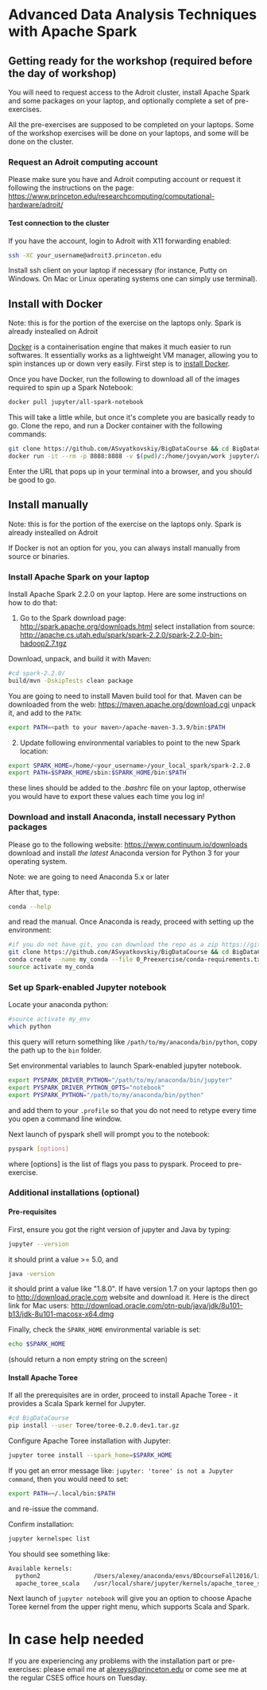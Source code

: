 # Advanced Data Analysis Techniques with Apache Spark

## Getting ready for the workshop (required before the day of workshop)

You will need to request access to the Adroit cluster, install Apache Spark and some packages on your laptop, and optionally complete a set of pre-exercises.

All the pre-exercises are supposed to be completed on your laptops. Some of the workshop exercises will be done on your laptops, and some will be done on the cluster.

### Request an Adroit computing account

Please make sure you have and Adroit computing account or request it following the instructions on the page:
https://www.princeton.edu/researchcomputing/computational-hardware/adroit/

#### Test connection to the cluster

If you have the account, login to Adroit with X11 forwarding enabled:

```bash
ssh -XC your_username@adroit3.princeton.edu
```

Install ssh client on your laptop if necessary (for instance, Putty on Windows. On Mac or Linux operating systems one can simply use terminal).

## Install with Docker

Note: this is for the portion of the exercise on the laptops only. Spark is already instealled on Adroit

[Docker](https://www.docker.com/) is a containerisation engine that makes it much easier to run softwares. It essentially works as a lightweight VM manager, allowing you to spin instances up or down very easily. First step is to [install Docker](https://www.docker.com/community-edition).

Once you have Docker, run the following to download all of the images required to spin up a Spark Notebook:
```bash
docker pull jupyter/all-spark-notebook
```
This will take a little while, but once it's complete you are basically ready to go. Clone the repo, and run a Docker container with the following commands:
```bash
git clone https://github.com/ASvyatkovskiy/BigDataCourse && cd BigDataCourse
docker run -it --rm -p 8888:8888 -v $(pwd)/:/home/jovyan/work jupyter/all-spark-notebook
```
Enter the URL that pops up in your terminal into a browser, and you should be good to go.

## Install manually

Note: this is for the portion of the exercise on the laptops only. Spark is already instealled on Adroit

If Docker is not an option for you, you can always install manually from source or binaries.

### Install Apache Spark on your laptop

Install Apache Spark 2.2.0 on your laptop. Here are some instructions on how to do that:
1) Go to the Spark download page: http://spark.apache.org/downloads.html
select installation from source: http://apache.cs.utah.edu/spark/spark-2.2.0/spark-2.2.0-bin-hadoop2.7.tgz

Download, unpack, and build it with Maven:
```bash
#cd spark-2.2.0/
build/mvn -DskipTests clean package
```

You are going to need to install Maven build tool for that. 
Maven can be downloaded from the web: https://maven.apache.org/download.cgi unpack it, and add to the `PATH`:
```bash
export PATH=<path to your maven>/apache-maven-3.3.9/bin:$PATH
```

2) Update following environmental variables to point to the new Spark location:

```bash
export SPARK_HOME=/home/<your_username>/your_local_spark/spark-2.2.0
export PATH=$SPARK_HOME/sbin:$SPARK_HOME/bin:$PATH
```

these lines should be added to the *.bashrc* file on your laptop, otherwise you would have to export these values each time you log in!

### Download and install Anaconda, install necessary Python packages

Please go to the following website: https://www.continuum.io/downloads
download and install *the latest* Anaconda version for Python 3 for your operating system. 

Note: we are going to need Anaconda 5.x or later

After that, type:

```bash
conda --help
```
and read the manual.
Once Anaconda is ready, proceed with setting up the environment:

```bash
#if you do not have git, you can download the repo as a zip https://github.com/ASvyatkovskiy/BigDataCourse/archive/master.zip
git clone https://github.com/ASvyatkovskiy/BigDataCourse && cd BigDataCourse
conda create --name my_conda --file 0_Preexercise/conda-requirements.txt
source activate my_conda
```

### Set up Spark-enabled Jupyter notebook 

Locate your anaconda python:
```bash
#source activate my_env
which python
```
this query will return something like `/path/to/my/anaconda/bin/python`, copy the path up to the `bin` folder.

Set environmental variables to launch Spark-enabled jupyter notebook.
```bash
export PYSPARK_DRIVER_PYTHON="/path/to/my/anaconda/bin/jupyter"
export PYSPARK_DRIVER_PYTHON_OPTS="notebook"
export PYSPARK_PYTHON="/path/to/my/anaconda/bin/python"
```
and add them to your `.profile` so that you do not need to retype every time you open a command line window.

Next launch of pyspark shell will prompt you to the notebook:
```bash
pyspark [options]
```
where [options] is the list of flags you pass to pyspark. Proceed to pre-exercise.

### Additional installations (optional)

#### Pre-requisites

First, ensure you got the right version of jupyter and Java by typing: 

```bash
jupyter --version
``` 
it should print a value >= 5.0, and 

```bash
java -version
```
it should print a value like "1.8.0". If have version 1.7 on your laptops then go to http://download.oracle.com website and download it. Here is the direct link for Mac users: http://download.oracle.com/otn-pub/java/jdk/8u101-b13/jdk-8u101-macosx-x64.dmg

Finally, check the `SPARK_HOME` environmental variable is set:

```bash
echo $SPARK_HOME
```
(should return a non empty string on the screen)

#### Install Apache Toree

If all the prerequisites are in order, proceed to install Apache Toree - it provides a Scala Spark kernel for Jupyter.

```bash
#cd BigDataCourse
pip install --user Toree/toree-0.2.0.dev1.tar.gz
```

Configure Apache Toree installation with Jupyter:
```bash
jupyter toree install --spark_home=$SPARK_HOME
```
If you get an error message like: `jupyter: 'toree' is not a Jupyter command`, then you would need to set:
```bash
export PATH=~/.local/bin:$PATH
```
and re-issue the command.

Confirm installation:
```bash
jupyter kernelspec list
```
You should see something like:
```bash
Available kernels:
  python2               /Users/alexey/anaconda/envs/BDcourseFall2016/lib/python2.7/site-packages/ipykernel/resources
  apache_toree_scala    /usr/local/share/jupyter/kernels/apache_toree_scala
```

Next launch of `jupyter notebook` will give you an option to choose Apache Toree kernel from the upper right menu, which supports Scala and Spark.

# In case help needed
If you are experiencing any problems with the installation part or pre-exercises: please email me at alexeys@princeton.edu or come see me at the regular CSES office hours on Tuesday.
